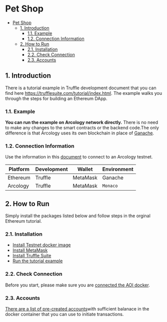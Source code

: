 # Pet Shop
- [Pet Shop](#pet-shop)
  - [1. Introduction](#1-introduction)
    - [1.1. Example](#11-example)
    - [1.2. Connection Information](#12-connection-information)
  - [2. How to Run](#2-how-to-run)
    - [2.1. Installation](#21-installation)
    - [2.2. Check Connection](#22-check-connection)
    - [2.3. Accounts](#23-accounts)

## 1. Introduction

There is a tutorial example in Truffle development document that you can find here https://trufflesuite.com/tutorial/index.html. The example walks you through the steps for building an Ethereum DApp.

### 1.1. Example

 **You can run the example on Arcology network directly.** There is no need to make any changes to the smart contracts or the backend code.The only difference is that Arcology uses its own blockchain in place of [Ganache](https://trufflesuite.com/ganache/). 

### 1.2. Connection Information

Use the information in this [document](../tutorials/network-info.md) to connect to an Arcology testnet.


|Platform|Development|Wallet|Environment|
|---|---|---|---|
|Ethereum|Truffle|MetaMask|Ganache|
|Arcology|Truffle|MetaMask|`Monaco`|

## 2. How to Run

Simply install the packages listed below and follow steps in the orginal Ethereum tutorial. 

### 2.1. Installation

* [Install Testnet docker image](https://github.com/arcology-network/benchmarking/blob/main/content/getting-started/connect-aio-docker.md)
* [Install MetaMask](https://metamask.io/)
* [Install Truffle Suite](https://trufflesuite.com/docs/truffle/getting-started/installation.html)
* [Run the tutorial example](https://trufflesuite.com/tutorial/index.html)

### 2.2. Check Connection

Before you start, please make sure you are [connected the AOI docker](https://github.com/arcology-network/benchmarking/blob/main/content/getting-started/check-testnet-status.md). 

### 2.3. Accounts

[There are a list of pre-created accounts](./accounts.md)with sufficient balanace in the docker container that you can use to initiate transactions.










